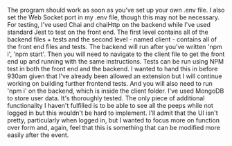 The program should work as soon as you've set up your own .env file. I also set the Web Socket port in my .env file, though this may not be necessary. For testing, I've used Chai and chaiHttp on the backend while I've used standard Jest to test on the front end. The first level contains all of the backend files + tests and the second level - named client - contains all of the front end files and tests. The backend will run after you've written 'npm i', 'npm start'. Then you will need to navigate to the client file to get the front end up and running with the same instructions. Tests can be run using NPM test in both the front end and the backend. I wanted to hand this in before 930am given that I've already been allowed an extension but I will continue working on building further frontend tests. And you will also need to run 'npm i' on the backend, which is inside the client folder. I've used MongoDB to store user data. It's thoroughly tested. The only piece of additional functionality I haven't fulfilled is to be able to see all the peeps while not logged in but this wouldn't be hard to implement. I'll admit that the UI isn't pretty, particularly when logged in, but I wanted to focus more on function over form and, again, feel that this is something that can be modified more easily after the event.
